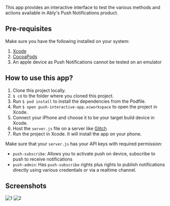 This app provides an interactive interface to test the various methods and actions available in Ably's Push Notifications product.

## Pre-requisites

Make sure you have the following installed on your system:

1. [Xcode](https://developer.apple.com/xcode/) 
2. [CocoaPods](https://cocoapods.org/)
3. An apple device as Push Notifications cannot be tested on an emulator

## How to use this app?

1. Clone this project locally.
2. `$ cd` to the folder where you cloned this project.
3. Run `$ pod install` to install the dependencies from the Podfile.
4. Run `$ open push-interactive-app.xcworkspace` to open the project in Xcode.
5. Connect your iPhone and choose it to be your target build device in Xcode.
6. Host the `server.js` file on a server like [Glitch](https://glitch.com)
7. Run the project in Xcode. It will install the app on your phone.

Make sure that your `server.js` has your API keys with required permission:
- `push-subscribe`: Allows you to activate push on device, subscribe to push to receive notifications
- `push-admin`: Has `push-subscribe` rights plus rights to publish notifications directly using various credentials or via a realtime channel.

## Screenshots

![1](https://user-images.githubusercontent.com/5900152/61132907-3ca49b80-a4b4-11e9-8982-94f9b7ddb96c.jpg)
![2](https://user-images.githubusercontent.com/5900152/61132906-3ca49b80-a4b4-11e9-842b-659d925acb2a.jpg)